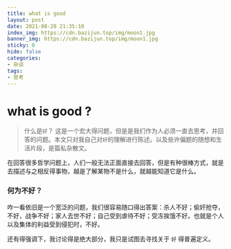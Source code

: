 ```yaml
---
title: what is good
layout: post
date: 2021-08-28 21:35:10
index_img: https://cdn.bazijun.top/img/moon1.jpg
banner_img: https://cdn.bazijun.top/img/moon1.jpg
sticky: 0
hide: false
categories:
- 杂谈
tags:
- 思考
---
```

# what is good ?
> 什么是`好`？ 这是一个宏大得问题，但是是我们作为人必须一直去思考，并回答的问题。本文只对我自己对`好`的理解进行陈述。以及些许偏题的随想和生活片段，是篇私杂散文。

在回答很多哲学问题上，人们一般无法正面直接去回答，但是有种很棒方式，就是去描述与之相反得事物，越是了解某物不是什么，就越能知道它是什么。

### 何为不好？
咋一看依旧是一个宽泛的问题，我们很容易随口得出答案：杀人不好；偷奸抢夺，不好，战争不好；家人去世不好；自己受到虐待不好；受冻挨饿不好。也就是个人以及集体的利益受到侵犯时，不好。

还有得强调下，我讨论得是绝大部分，我只是试图去寻找关于 `好` 得普遍定义。
